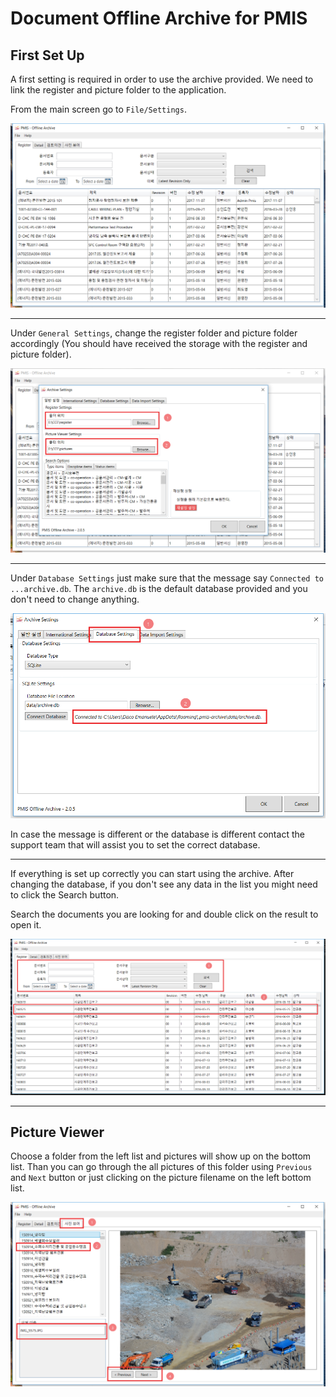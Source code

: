 # Document Offline Archive for PMIS

## First Set Up

A first setting is required in order to use the archive provided.
We need to link the register and picture folder to the application.

From the main screen go to `File/Settings`.

![GitHub Logo](docs/ice_screenshot_20171113-104619.png)

---

Under `General Settings`, change the register folder and picture folder
accordingly (You should have received the storage with the register and picture folder).

![GitHub Logo](docs/ice_screenshot_20171113-104816.png)

---

Under `Database Settings` just make sure that the message say `Connected to ...archive.db`.
The `archive.db` is the default database provided and you don't need to change anything.

![GitHub Logo](docs/ice_screenshot_20171113-110619.png)

In case the message is different or the database is different contact the support team that will assist you to set the correct database.

---

If everything is set up correctly you can start using the archive.
After changing the database, if you don't see any data in the list you might need to click the Search button.

Search the documents you are looking for and double click on the result to open it.

![GitHub Logo](docs/ice_screenshot_20171113-111305.png)


---

## Picture Viewer

Choose a folder from the left list and pictures will show up on the bottom list. 
Than you can go through the all pictures of this folder using `Previous` and `Next` button or just clicking on the picture filename on the left bottom list.

![GitHub Logo](docs/ice_screenshot_20171113-105045.png)